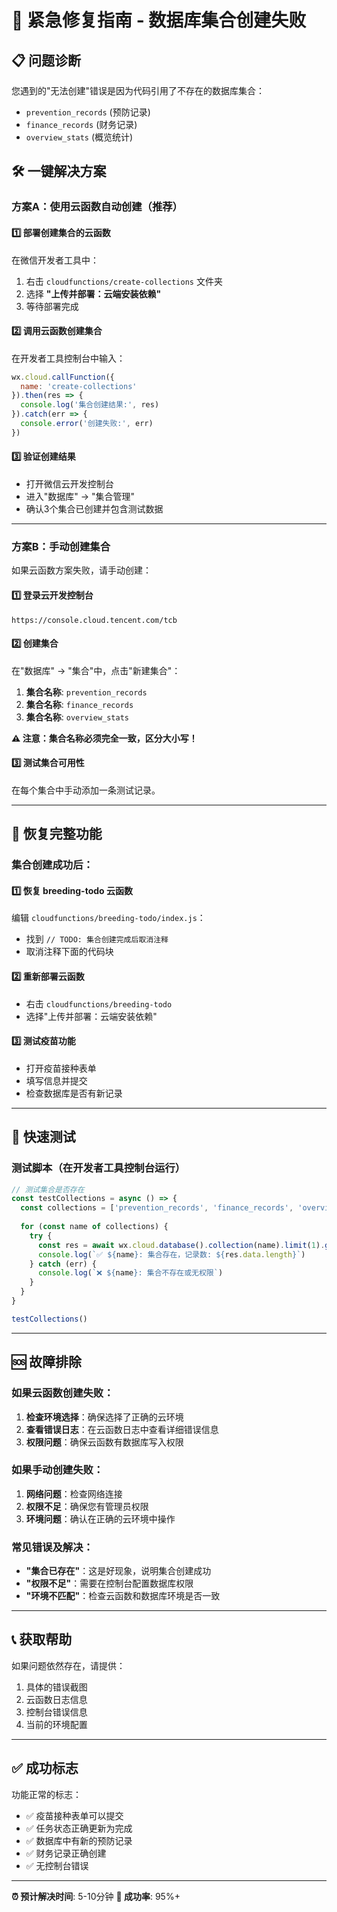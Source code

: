 # 🚨 紧急修复指南 - 数据库集合创建失败

## 📋 问题诊断

您遇到的"无法创建"错误是因为代码引用了不存在的数据库集合：
- `prevention_records` (预防记录)
- `finance_records` (财务记录) 
- `overview_stats` (概览统计)

## 🛠️ 一键解决方案

### 方案A：使用云函数自动创建（推荐）

#### 1️⃣ 部署创建集合的云函数
在微信开发者工具中：
1. 右击 `cloudfunctions/create-collections` 文件夹
2. 选择 **"上传并部署：云端安装依赖"**
3. 等待部署完成

#### 2️⃣ 调用云函数创建集合
在开发者工具控制台中输入：
```javascript
wx.cloud.callFunction({
  name: 'create-collections'
}).then(res => {
  console.log('集合创建结果:', res)
}).catch(err => {
  console.error('创建失败:', err)
})
```

#### 3️⃣ 验证创建结果
- 打开微信云开发控制台
- 进入"数据库" → "集合管理"
- 确认3个集合已创建并包含测试数据

---

### 方案B：手动创建集合

如果云函数方案失败，请手动创建：

#### 1️⃣ 登录云开发控制台
```
https://console.cloud.tencent.com/tcb
```

#### 2️⃣ 创建集合
在"数据库" → "集合"中，点击"新建集合"：

1. **集合名称**: `prevention_records`
2. **集合名称**: `finance_records`
3. **集合名称**: `overview_stats`

**⚠️ 注意：集合名称必须完全一致，区分大小写！**

#### 3️⃣ 测试集合可用性
在每个集合中手动添加一条测试记录。

---

## 🔧 恢复完整功能

### 集合创建成功后：

#### 1️⃣ 恢复 breeding-todo 云函数
编辑 `cloudfunctions/breeding-todo/index.js`：
- 找到 `// TODO: 集合创建完成后取消注释`
- 取消注释下面的代码块

#### 2️⃣ 重新部署云函数
- 右击 `cloudfunctions/breeding-todo`
- 选择"上传并部署：云端安装依赖"

#### 3️⃣ 测试疫苗功能
- 打开疫苗接种表单
- 填写信息并提交
- 检查数据库是否有新记录

---

## 🧪 快速测试

### 测试脚本（在开发者工具控制台运行）
```javascript
// 测试集合是否存在
const testCollections = async () => {
  const collections = ['prevention_records', 'finance_records', 'overview_stats']
  
  for (const name of collections) {
    try {
      const res = await wx.cloud.database().collection(name).limit(1).get()
      console.log(`✅ ${name}: 集合存在，记录数: ${res.data.length}`)
    } catch (err) {
      console.log(`❌ ${name}: 集合不存在或无权限`)
    }
  }
}

testCollections()
```

---

## 🆘 故障排除

### 如果云函数创建失败：
1. **检查环境选择**：确保选择了正确的云环境
2. **查看错误日志**：在云函数日志中查看详细错误信息
3. **权限问题**：确保云函数有数据库写入权限

### 如果手动创建失败：
1. **网络问题**：检查网络连接
2. **权限不足**：确保您有管理员权限
3. **环境问题**：确认在正确的云环境中操作

### 常见错误及解决：
- **"集合已存在"**：这是好现象，说明集合创建成功
- **"权限不足"**：需要在控制台配置数据库权限
- **"环境不匹配"**：检查云函数和数据库环境是否一致

---

## 📞 获取帮助

如果问题依然存在，请提供：
1. 具体的错误截图
2. 云函数日志信息
3. 控制台错误信息
4. 当前的环境配置

---

## ✅ 成功标志

功能正常的标志：
- ✅ 疫苗接种表单可以提交
- ✅ 任务状态正确更新为完成
- ✅ 数据库中有新的预防记录
- ✅ 财务记录正确创建
- ✅ 无控制台错误

---

**⏰ 预计解决时间**: 5-10分钟
**🎯 成功率**: 95%+
